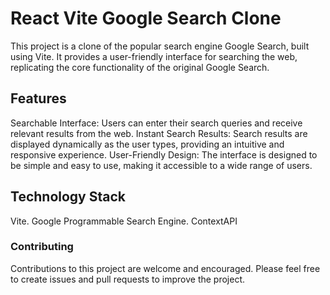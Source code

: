 # React Vite Google Search Clone
This project is a clone of the popular search engine Google Search, built using Vite. It provides a user-friendly interface for searching the web, replicating the core functionality of the original Google Search.

## Features
Searchable Interface: Users can enter their search queries and receive relevant results from the web.
Instant Search Results: Search results are displayed dynamically as the user types, providing an intuitive and responsive experience.
User-Friendly Design: The interface is designed to be simple and easy to use, making it accessible to a wide range of users.

## Technology Stack
  Vite.
  Google Programmable Search Engine.
  ContextAPI


### Contributing
Contributions to this project are welcome and encouraged. Please feel free to create issues and pull requests to improve the project.
